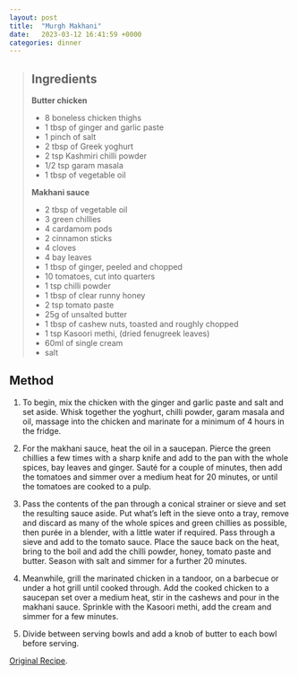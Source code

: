 ```yaml
---
layout: post
title:  "Murgh Makhani"
date:   2023-03-12 16:41:59 +0000
categories: dinner
---
```

> ## Ingredients
>
>
> **Butter chicken**
> - 8 boneless chicken thighs
> - 1 tbsp of ginger and garlic paste
> - 1 pinch of salt
> - 2 tbsp of Greek yoghurt
> - 2 tsp Kashmiri chilli powder
> - 1/2 tsp garam masala
> - 1 tbsp of vegetable oil
>
> **Makhani sauce**
> - 2 tbsp of vegetable oil
> - 3 green chillies
> - 4 cardamom pods
> - 2 cinnamon sticks
> - 4 cloves
> - 4 bay leaves
> - 1 tbsp of ginger, peeled and chopped
> - 10 tomatoes, cut into quarters
> - 1 tsp chilli powder
> - 1 tbsp of clear runny honey
> - 2 tsp tomato paste
> - 25g of unsalted butter
> - 1 tbsp of cashew nuts, toasted and roughly chopped
> - 1 tsp Kasoori methi, (dried fenugreek leaves)
> - 60ml of single cream
> - salt



## Method


1. To begin, mix the chicken with the ginger and garlic paste and salt and set aside. Whisk together the yoghurt, chilli powder, garam masala and oil, massage into the chicken and marinate for a minimum of 4 hours in the fridge.

2. For the makhani sauce, heat the oil in a saucepan. Pierce the green chillies a few times with a sharp knife and add to the pan with the whole spices, bay leaves and ginger. Sauté for a couple of minutes, then add the tomatoes and simmer over a medium heat for 20 minutes, or until the tomatoes are cooked to a pulp.

3. Pass the contents of the pan through a conical strainer or sieve and set the resulting sauce aside. Put what’s left in the sieve onto a tray, remove and discard as many of the whole spices and green chillies as possible, then purée in a blender, with a little water if required. Pass through a sieve and add to the tomato sauce. Place the sauce back on the heat, bring to the boil and add the chilli powder, honey, tomato paste and butter. Season with salt and simmer for a further 20 minutes.

4. Meanwhile, grill the marinated chicken in a tandoor, on a barbecue or under a hot grill until cooked through. Add the cooked chicken to a saucepan set over a medium heat, stir in the cashews and pour in the makhani sauce. Sprinkle with the Kasoori methi, add the cream and simmer for a few minutes.

5. Divide between serving bowls and add a knob of butter to each bowl before serving.


[Original Recipe][original-recipe].

[original-recipe]: https://www.greatbritishchefs.com/recipes/murgh-makhani-recipe